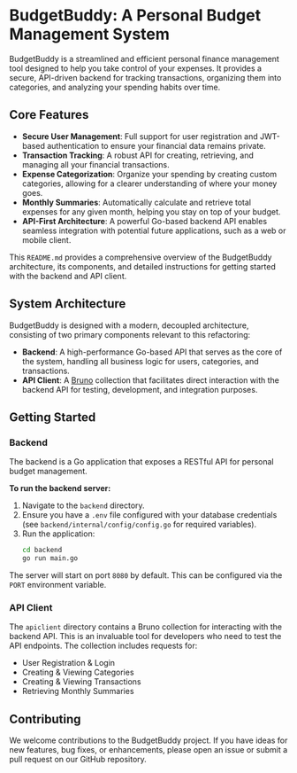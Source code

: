 # BudgetBuddy: A Personal Budget Management System

BudgetBuddy is a streamlined and efficient personal finance management tool designed to help you take control of your expenses. It provides a secure, API-driven backend for tracking transactions, organizing them into categories, and analyzing your spending habits over time.

## Core Features

-   **Secure User Management**: Full support for user registration and JWT-based authentication to ensure your financial data remains private.
-   **Transaction Tracking**: A robust API for creating, retrieving, and managing all your financial transactions.
-   **Expense Categorization**: Organize your spending by creating custom categories, allowing for a clearer understanding of where your money goes.
-   **Monthly Summaries**: Automatically calculate and retrieve total expenses for any given month, helping you stay on top of your budget.
-   **API-First Architecture**: A powerful Go-based backend API enables seamless integration with potential future applications, such as a web or mobile client.

This `README.md` provides a comprehensive overview of the BudgetBuddy architecture, its components, and detailed instructions for getting started with the backend and API client.

## System Architecture

BudgetBuddy is designed with a modern, decoupled architecture, consisting of two primary components relevant to this refactoring:

-   **Backend**: A high-performance Go-based API that serves as the core of the system, handling all business logic for users, categories, and transactions.
-   **API Client**: A [Bruno](https://www.usebruno.com/) collection that facilitates direct interaction with the backend API for testing, development, and integration purposes.

## Getting Started

### Backend

The backend is a Go application that exposes a RESTful API for personal budget management.

**To run the backend server:**

1.  Navigate to the `backend` directory.
2.  Ensure you have a `.env` file configured with your database credentials (see `backend/internal/config/config.go` for required variables).
3.  Run the application:
    ```bash
    cd backend
    go run main.go
    ```

The server will start on port `8080` by default. This can be configured via the `PORT` environment variable.

### API Client

The `apiclient` directory contains a Bruno collection for interacting with the backend API. This is an invaluable tool for developers who need to test the API endpoints. The collection includes requests for:

-   User Registration & Login
-   Creating & Viewing Categories
-   Creating & Viewing Transactions
-   Retrieving Monthly Summaries

## Contributing

We welcome contributions to the BudgetBuddy project. If you have ideas for new features, bug fixes, or enhancements, please open an issue or submit a pull request on our GitHub repository.
